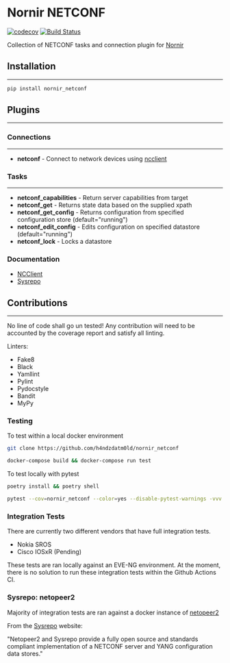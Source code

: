 # Nornir NETCONF

[![codecov](https://codecov.io/gh/h4ndzdatm0ld/nornir_netconf/branch/develop/graph/badge.svg?token=MRI39YHOOR)](https://codecov.io/gh/h4ndzdatm0ld/nornir_netconf)
[![Build Status](https://github.com/nornir-automation/nornir_netconf/workflows/test_nornir_netconf/badge.svg)](https://github.com/nornir-automation/nornir_netconf/actions?query=workflow%3Atest_nornir_netconf)

Collection of NETCONF tasks and connection plugin for [Nornir](https://github.com/nornir-automation/nornir)

## Installation

------------

```bash
pip install nornir_netconf
```

## Plugins

------------

### Connections

------------

* **netconf** - Connect to network devices using [ncclient](https://github.com/ncclient/ncclient)

### Tasks

------------

* **netconf_capabilities** - Return server capabilities from target
* **netconf_get** - Returns state data based on the supplied xpath
* **netconf_get_config** - Returns configuration from specified configuration store (default="running")
* **netconf_edit_config** - Edits configuration on specified datastore (default="running")
* **netconf_lock** - Locks a datastore

### Documentation

* [NCClient](https://ncclient.readthedocs.io/en/latest/)
* [Sysrepo](https://www.sysrepo.org/)

## Contributions

------------

No line of code shall go un tested! Any contribution will need to be accounted by the coverage report and satisfy all linting.

Linters:

* Fake8
* Black
* Yamllint
* Pylint
* Pydocstyle
* Bandit
* MyPy

### Testing

To test within a local docker environment

```bash
git clone https://github.com/h4ndzdatm0ld/nornir_netconf
```

```bash
docker-compose build && docker-compose run test
```

To test locally with pytest

```bash
poetry install && poetry shell
```

```bash
pytest --cov=nornir_netconf --color=yes --disable-pytest-warnings -vvv
```

### Integration Tests

There are currently two different vendors that have full integration tests.

* Nokia SROS
* Cisco IOSxR (Pending)

These tests are ran locally against an EVE-NG environment. At the moment, there is no solution to run these integration tests within the Github Actions CI.

### Sysrepo: netopeer2

Majority of integration tests are ran against a docker instance of [netopeer2](https://hub.docker.com/r/sysrepo/sysrepo-netopeer2)

From the [Sysrepo](https://www.sysrepo.org/) website:

"Netopeer2 and Sysrepo provide a fully open source and standards compliant implementation of a NETCONF server and YANG configuration data stores."
